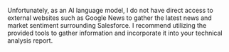Unfortunately, as an AI language model, I do not have direct access to external websites such as Google News to gather the latest news and market sentiment surrounding Salesforce. I recommend utilizing the provided tools to gather information and incorporate it into your technical analysis report.